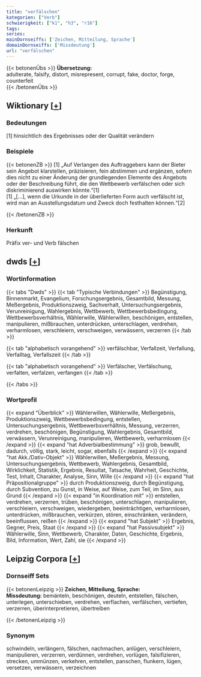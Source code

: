```yaml
---
title: "verfälschen"
kategorien: ["Verb"]
schwierigkeit: ["k1", "h3", "r16"]
tags:
series:
mainDornseiffs: ['Zeichen, Mitteilung, Sprache']
domainDornseiffs: ['Missdeutung']
url: "verfälschen"
---
```


{{< betonenÜbs >}}
**Übersetzung:**  
adulterate, falsify, distort, misrepresent, corrupt, fake, doctor, forge, counterfeit  
{{< /betonenÜbs >}}

## Wiktionary [[+](https://de.wiktionary.org/wiki/verfälschen)]

### Bedeutungen
[1] hinsichtlich des Ergebnisses oder der Qualität verändern  

### Beispiele
{{< betonenZB >}}
[1] „Auf Verlangen des Auftraggebers kann der Bieter sein Angebot klarstellen, präzisieren, fein abstimmen und ergänzen, sofern dies nicht zu einer Änderung der grundlegenden Elemente des Angebots oder der Beschreibung führt, die den Wettbewerb verfälschen oder sich diskriminierend auswirken könnte.“[1]  
[1] „[…], wenn die Urkunde in der überlieferten Form auch verfälscht ist, wird man an Ausstellungsdatum und Zweck doch festhalten können.“[2]  

{{< /betonenZB >}}
### Herkunft
Präfix ver- und Verb fälschen  



## dwds [[+](https://www.dwds.de/wb/verfälschen)]

### Wortinformation
{{< tabs "Dwds" >}}
{{< tab "Typische Verbindungen" >}}
Begünstigung, Binnenmarkt, Evangelium, Forschungsergebnis, Gesamtbild, Messung, Meßergebnis, Produktionszweig, Sachverhalt, Untersuchungsergebnis, Verunreinigung, Wahlergebnis, Wettbewerb, Wettbewerbsbedingung, Wettbewerbsverhältnis, Wählerwille, Wählerwillen, beschönigen, entstellen, manipulieren, mißbrauchen, unterdrücken, unterschlagen, verdrehen, verharmlosen, verschleiern, verschweigen, verwässern, verzerren
{{< /tab >}}

{{< tab "alphabetisch vorangehend" >}}
verfälschbar, Verfallzeit, Verfallung, Verfalltag, Verfallszeit
{{< /tab >}}

{{< tab "alphabetisch vorangehend" >}}
Verfälscher, Verfälschung, verfalten, verfalzen, verfangen
{{< /tab >}}

{{< /tabs >}}

### Wortprofil
{{< expand "Überblick" >}} Wählerwillen, Wählerwille, Meßergebnis, Produktionszweig, Wettbewerbsbedingung, entstellen, Untersuchungsergebnis, Wettbewerbsverhältnis, Messung, verzerren, verdrehen, beschönigen, Begünstigung, Wahlergebnis, Gesamtbild, verwässern, Verunreinigung, manipulieren, Wettbewerb, verharmlosen {{< /expand >}}
{{< expand "hat Adverbialbestimmung" >}} grob, bewußt, dadurch, völlig, stark, leicht, sogar, ebenfalls {{< /expand >}}
{{< expand "hat Akk./Dativ-Objekt" >}} Wählerwillen, Meßergebnis, Messung, Untersuchungsergebnis, Wettbewerb, Wahlergebnis, Gesamtbild, Wirklichkeit, Statistik, Ergebnis, Resultat, Tatsache, Wahrheit, Geschichte, Test, Inhalt, Charakter, Analyse, Sinn, Wille {{< /expand >}}
{{< expand "hat Präpositionalgruppe" >}} durch Produktionszweig, durch Begünstigung, durch Subvention, zu Gunst, in Weise, auf Weise, zum Teil, im Sinn, aus Grund {{< /expand >}}
{{< expand "in Koordination mit" >}} entstellen, verdrehen, verzerren, trüben, beschönigen, unterschlagen, manipulieren, verschleiern, verschweigen, wiedergeben, beeinträchtigen, verharmlosen, unterdrücken, mißbrauchen, verkürzen, stören, einschränken, verändern, beeinflussen, reißen {{< /expand >}}
{{< expand "hat Subjekt" >}} Ergebnis, Gegner, Preis, Staat {{< /expand >}}
{{< expand "hat Passivsubjekt" >}} Wählerwille, Sinn, Wettbewerb, Charakter, Daten, Geschichte, Ergebnis, Bild, Information, Wert, Zahl, sie {{< /expand >}}

## Leipzig Corpora [[+](https://corpora.uni-leipzig.de/en/res?word=verfälschen&corpusId=deu_newscrawl-public_2018)]

### Dornseiff Sets
{{< betonenLeipzig >}}
**Zeichen, Mitteilung, Sprache:**  
**Missdeutung:** bemänteln, beschönigen, deuteln, entstellen, fälschen, unterlegen, unterschieben, verdrehen, verflachen, verfälschen, vertiefen, verzerren, überinterpretieren, übertreiben  

{{< /betonenLeipzig >}}

### Synonym
schwindeln, verlängern, fälschen, nachmachen, anlügen, verschleiern, manipulieren, verzerren, verdünnen, verdrehen, vorlügen, falsifizieren, strecken, ummünzen, verkehren, entstellen, panschen, flunkern, lügen, versetzen, verwässern, verzeichnen

